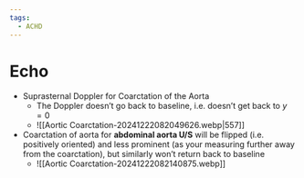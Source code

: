 ```yaml
---
tags:
  - ACHD
---
```


# Echo

- Suprasternal Doppler for Coarctation of the Aorta
	- The Doppler doesn’t go back to baseline, i.e. doesn’t get back to $y = 0$
	- ![[Aortic Coarctation-20241222082049626.webp|557]]
- Coarctation of aorta for **abdominal aorta U/S** will be flipped (i.e. positively oriented) and less prominent (as your measuring further away from the coarctation), but similarly won’t return back to baseline
	- ![[Aortic Coarctation-20241222082140875.webp]]